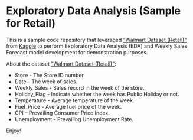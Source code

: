 # Exploratory Data Analysis (Sample for Retail)

This is a sample code repository that leveraged ["Walmart Dataset (Retail)"](https://www.kaggle.com/datasets/rutuspatel/walmart-dataset-retail) from [Kaggle](https://www.kaggle.com/) to perform Exploratory Data Analysis (EDA) and Weekly Sales Forecast model development for demonstration purposes.

About the dataset ["Walmart Dataset (Retail)"](https://www.kaggle.com/datasets/rutuspatel/walmart-dataset-retail):
* Store - The Store ID number.
* Date - The week of sales.
* Weekly_Sales - Sales record in the week of the store.
* Holiday_Flag - Indicate whether the week has Public Holiday or not.
* Temperature - Average temperature of the week.
* Fuel_Price - Average fuel price of the week.
* CPI – Prevailing Consumer Price Index.
* Unemployment - Prevailing Unemployment Rate.

Enjoy!
